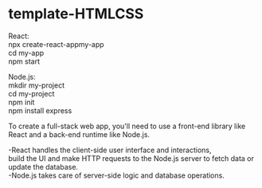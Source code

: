 # template-HTMLCSS

React: <br>
npx create-react-appmy-app <br>
cd my-app <br>
npm start <br>
  
Node.js: <br>
mkdir my-project <br>
cd my-project <br>
npm init <br>
npm install express <br>

To create a full-stack web app, you'll need to use a front-end library like React and a back-end runtime like Node.js.  
  
-React handles the client-side user interface and interactions,   
build the UI and make HTTP requests to the Node.js server to fetch data or update the database.  
-Node.js takes care of server-side logic and database operations.   
 
